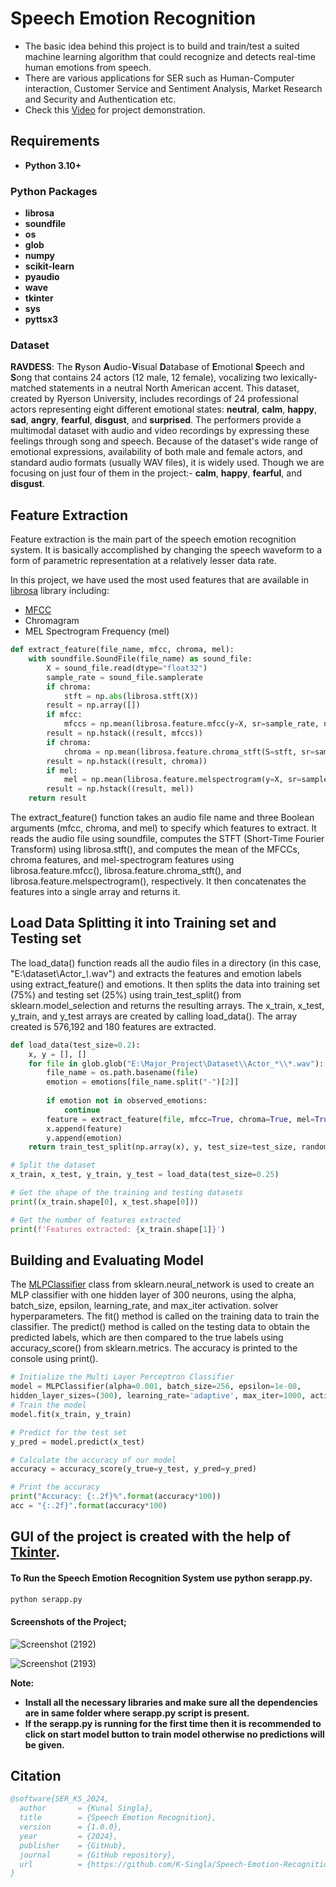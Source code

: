 
# Speech Emotion Recognition

- The basic idea behind this project is to build and train/test a suited machine learning algorithm that could recognize and detects real-time human emotions from speech.
- There are various applications for SER such as Human-Computer interaction, Customer Service and Sentiment Analysis, Market Research and Security and Authentication etc.
- Check this [Video](https://drive.google.com/file/d/1SkAto6ggFZTL3WS8uU50Wy0Whhv-_H-O/view?usp=drivesdk) for project demonstration.
## Requirements
- **Python 3.10+**
### Python Packages
- **librosa**
- **soundfile**
- **os**
- **glob**
- **numpy**
- **scikit-learn**
- **pyaudio**
- **wave**
- **tkinter**
- **sys**
- **pyttsx3**

### Dataset

**RAVDESS**: The **R**yson **A**udio-**V**isual **D**atabase of **E**motional **S**peech and **S**ong that contains 24 actors (12 male, 12 female), vocalizing two lexically-matched statements in a neutral North American accent. This dataset, created by Ryerson University, includes recordings of 24 professional actors representing eight different emotional states: **neutral**, **calm**, **happy**, **sad**, **angry**, **fearful**, **disgust**, and **surprised**. The performers provide a multimodal dataset with audio and video recordings by expressing these feelings through song and speech. Because of the dataset's wide range of emotional expressions, availability of both male and female actors, and standard audio formats (usually WAV files), it is widely used. Though we are focusing on just four of them in the project:- **calm**, **happy**, **fearful**, and **disgust**.

## Feature Extraction
Feature extraction is the main part of the speech emotion recognition system. It is basically accomplished by changing the speech waveform to a form of parametric representation at a relatively lesser data rate.

In this project, we have used the most used features that are available in [librosa](https://github.com/librosa/librosa) library including:
- [MFCC](https://en.wikipedia.org/wiki/Mel-frequency_cepstrum)
- Chromagram 
- MEL Spectrogram Frequency (mel)
```python
def extract_feature(file_name, mfcc, chroma, mel):
    with soundfile.SoundFile(file_name) as sound_file:
        X = sound_file.read(dtype="float32")
        sample_rate = sound_file.samplerate
        if chroma:
            stft = np.abs(librosa.stft(X))
        result = np.array([])
        if mfcc:
            mfccs = np.mean(librosa.feature.mfcc(y=X, sr=sample_rate, n_mfcc=40).T, axis=0)
        result = np.hstack((result, mfccs))
        if chroma:
            chroma = np.mean(librosa.feature.chroma_stft(S=stft, sr=sample_rate).T, axis=0)
        result = np.hstack((result, chroma))
        if mel:
            mel = np.mean(librosa.feature.melspectrogram(y=X, sr=sample_rate).T, axis=0)
        result = np.hstack((result, mel))
    return result
```

The extract_feature() function takes an audio file name and three Boolean arguments (mfcc, chroma, and mel) to specify which features to extract. It reads the audio file using soundfile, computes the STFT (Short-Time Fourier Transform) using librosa.stft(), and computes the mean of the MFCCs, chroma features, and mel-spectrogram features using librosa.feature.mfcc(), librosa.feature.chroma_stft(), and librosa.feature.melspectrogram(), respectively. It then concatenates the features into a single array and returns it.

## Load Data Splitting it into Training set and Testing set

The load_data() function reads all the audio files in a directory (in this case, "E:\dataset\\Actor_*\\*.wav") and extracts the features and emotion labels using extract_feature() and emotions. It then splits the data into training set (75%) and testing set (25%) using train_test_split() from sklearn.model_selection and returns the resulting arrays. The x_train, x_test, y_train, and y_test arrays are created by calling load_data(). The array created is 576,192 and 180 features are extracted.
```python
def load_data(test_size=0.2):
    x, y = [], []
    for file in glob.glob("E:\Major_Project\Dataset\\Actor_*\\*.wav"):
        file_name = os.path.basename(file)
        emotion = emotions[file_name.split("-")[2]]
               
        if emotion not in observed_emotions:
            continue
        feature = extract_feature(file, mfcc=True, chroma=True, mel=True)
        x.append(feature)
        y.append(emotion)
    return train_test_split(np.array(x), y, test_size=test_size, random_state=9)

# Split the dataset
x_train, x_test, y_train, y_test = load_data(test_size=0.25)

# Get the shape of the training and testing datasets
print((x_train.shape[0], x_test.shape[0]))

# Get the number of features extracted
print(f'Features extracted: {x_train.shape[1]}')
```

## Building and Evaluating Model

The [MLPClassifier](https://scikit-learn.org/stable/modules/generated/sklearn.neural_network.MLPClassifier.html) class from sklearn.neural_network is used to create an MLP classifier with one hidden layer of 300 neurons, using the alpha, batch_size, epsilon, learning_rate, and max_iter activation. solver hyperparameters. The fit() method is called on the training data to train the classifier. The predict() method is called on the testing data to obtain the predicted labels, which are then compared to the true labels using accuracy_score() from sklearn.metrics. The accuracy is printed to the console using print().

```python
# Initialize the Multi Layer Perceptron Classifier
model = MLPClassifier(alpha=0.001, batch_size=256, epsilon=1e-08,
hidden_layer_sizes=(300), learning_rate='adaptive', max_iter=1000, activation='tanh', solver='adam')
# Train the model
model.fit(x_train, y_train)

# Predict for the test set
y_pred = model.predict(x_test)

# Calculate the accuracy of our model
accuracy = accuracy_score(y_true=y_test, y_pred=y_pred)

# Print the accuracy
print("Accuracy: {:.2f}%".format(accuracy*100))
acc = "{:.2f}".format(accuracy*100)
```

## GUI of the project is created with the help of [Tkinter](https://docs.python.org/3/library/tkinter.html).

#### To Run the Speech Emotion Recognition System use python serapp.py.
```python
python serapp.py
```

#### Screenshots of the Project;

![Screenshot (2192)](https://github.com/user-attachments/assets/12044b12-9398-4fcf-9da2-b6605efdccd1)

![Screenshot (2193)](https://github.com/user-attachments/assets/6b7ef32f-f2f3-4a99-ba50-bc4312748df0)



**Note:** 
- **Install all the necessary libraries and make sure all the dependencies are in same folder where serapp.py script is present.**
- **If the serapp.py is running for the first time then it is recommended to click on start model button to train model otherwise no predictions will be given.**

## Citation

```bibtex
@software{SER_KS_2024,
  author       = {Kunal Singla},
  title        = {Speech Emotion Recognition},
  version      = {1.0.0},
  year         = {2024},
  publisher    = {GitHub},
  journal      = {GitHub repository},
  url          = {https://github.com/K-Singla/Speech-Emotion-Recognition/tree/K's_Projects}
}
